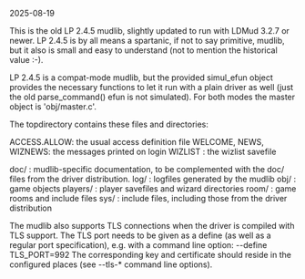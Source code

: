 2025-08-19

This is the old LP 2.4.5 mudlib, slightly updated to run with LDMud 3.2.7
or newer. LP 2.4.5 is by all means a spartanic, if not to say primitive,
mudlib, but it also is small and easy to understand (not to mention the
historical value :-).

LP 2.4.5 is a compat-mode mudlib, but the provided simul_efun object provides
the necessary functions to let it run with a plain driver as well (just
the old parse_command() efun is not simulated).
For both modes the master object is 'obj/master.c'.

The topdirectory contains these files and directories:

  ACCESS.ALLOW: the usual access definition file
  WELCOME, NEWS, WIZNEWS: the messages printed on login
  WIZLIST     : the wizlist savefile

  doc/        : mudlib-specific documentation, to be complemented
                with the doc/ files from the driver distribution.
  log/        : logfiles generated by the mudlib
  obj/        : game objects
  players/    : player savefiles and wizard directories
  room/       : game rooms and include files
  sys/        : include files, including those from the driver distribution

The mudlib also supports TLS connections when the driver is compiled with
TLS support. The TLS port needs to be given as a define (as well as a regular
port specification), e.g. with a command line option:  --define TLS_PORT=992
The corresponding key and certificate should reside in the configured places
(see --tls-* command line options).

